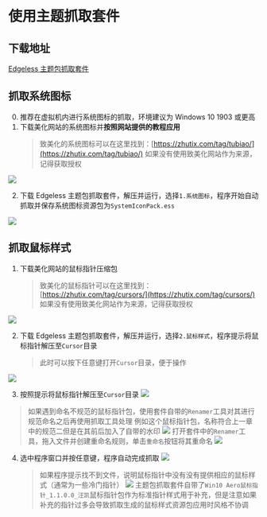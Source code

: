 # 使用主题抓取套件

## 下载地址

[Edgeless 主题包抓取套件](https://zfile.edgeless.top/Socket/Misc)

## 抓取系统图标

0. 推荐在虚拟机内进行系统图标的抓取，环境建议为 Windows 10 1903 或更高
1. 下载美化网站的系统图标并**按照网站提供的教程应用**
   > 致美化的系统图标可以在这里找到：[https://zhutix.com/tag/tubiao/](https://zhutix.com/tag/tubiao/)
   > 如果没有使用致美化网站作为来源，记得获取授权

![](https://cloud.edgeless.top/picbed/wiki/images/screenshot_1580824770124.png)

2. 下载 Edgeless 主题包抓取套件，解压并运行，选择`1.系统图标`，程序开始自动抓取并保存系统图标资源包为`SystemIconPack.ess`

![](https://cloud.edgeless.top/picbed/wiki/images/screenshot_1580825118688.png)

## 抓取鼠标样式

1. 下载美化网站的鼠标指针压缩包
   > 致美化的鼠标指针可以在这里找到：[https://zhutix.com/tag/cursors/](https://zhutix.com/tag/cursors/)
   > 如果没有使用致美化网站作为来源，记得获取授权

![](https://cloud.edgeless.top/picbed/wiki/images/screenshot_1580825494436.png)

2. 下载 Edgeless 主题包抓取套件，解压并运行，选择`2.鼠标样式`，程序提示将鼠标指针解压至`Cursor`目录
   > 此时可以按下任意键打开`Cursor`目录，便于操作

![](https://cloud.edgeless.top/picbed/wiki/images/screenshot_1580825620621.png)

3. 按照提示将鼠标指针解压至`Cursor`目录
   ![](https://cloud.edgeless.top/picbed/wiki/images/screenshot_1580825708895.png)

> 如果遇到命名不规范的鼠标指针包，使用套件自带的`Renamer`工具对其进行规范命名之后再使用抓取工具处理
> 例如这个鼠标指针包，名称符合上一章中的规范二但是在其前后加入了自带的水印
> ![](https://cloud.edgeless.top/picbed/wiki/images/screenshot_1580917543550.png)
> 打开套件中的`Renamer`工具，拖入文件并创建重命名规则，单击`重命名`按钮将其重命名
> ![](https://cloud.edgeless.top/picbed/wiki/images/screenshot_1580917622698.png)

4. 选中程序窗口并按任意键，程序自动完成抓取
   ![](https://cloud.edgeless.top/picbed/wiki/images/screenshot_1580831905795.png)
   > 如果程序提示找不到文件，说明鼠标指针中没有没有提供相应的鼠标样式（通常为一些冷门指针）
   > ![](https://cloud.edgeless.top/picbed/wiki/images/screenshot_1580827336836.png)
   > 主题包抓取套件自带了`Win10 Aero鼠标指针_1.1.0.0_汪凯`鼠标指针包作为标准指针样式用于补充，但是注意如果补充的指针过多会导致抓取生成的鼠标样式资源包应用时风格不协调
